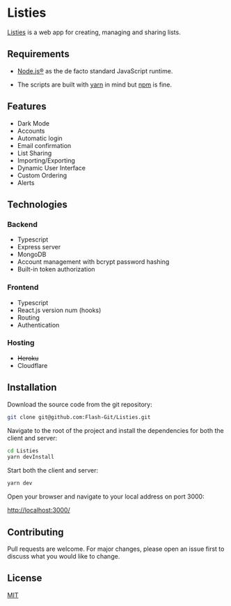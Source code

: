 # Listies

[Listies](https://listies.dev/) is a web app for creating, managing and sharing lists.

## Requirements

- [Node.js®](https://nodejs.org/en/download/) as the de facto standard JavaScript runtime.

- The scripts are built with [yarn](https://classic.yarnpkg.com/en/docs/install/) in mind but [npm](https://www.npmjs.com/get-npm) is fine.

## Features

- Dark Mode
- Accounts
- Automatic login
- Email confirmation
- List Sharing
- Importing/Exporting
- Dynamic User Interface
- Custom Ordering
- Alerts

## Technologies

### Backend

- Typescript
- Express server
- MongoDB
- Account management with bcrypt password hashing
- Built-in token authorization

### Frontend

- Typescript
- React.js version num (hooks)
- Routing
- Authentication

### Hosting

- ~~Heroku~~
- Cloudflare

## Installation

Download the source code from the git repository:

```bash
git clone git@github.com:Flash-Git/Listies.git
```

Navigate to the root of the project and install the dependencies for both the client and server:

```bash
cd Listies
yarn devInstall
```

Start both the client and server:

```bash
yarn dev
```

Open your browser and navigate to your local address on port 3000:

<http://localhost:3000/>

## Contributing

Pull requests are welcome. For major changes, please open an issue first to discuss what you would like to change.

## License

[MIT](https://choosealicense.com/licenses/mit/)
